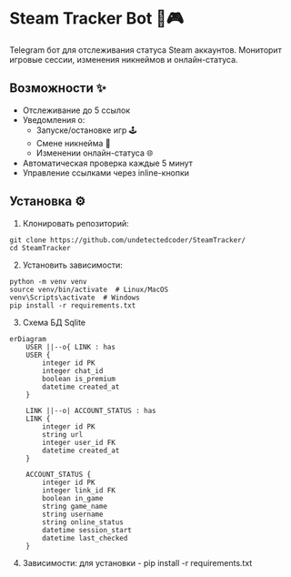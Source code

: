 # Steam Tracker Bot 🤖🎮

Telegram бот для отслеживания статуса Steam аккаунтов. Мониторит игровые сессии, изменения никнеймов и онлайн-статуса.

## Возможности ✨
- Отслеживание до 5 ссылок
- Уведомления о:
  - Запуске/остановке игр 🕹️
  - Смене никнейма 📛
  - Изменении онлайн-статуса 🌐
- Автоматическая проверка каждые 5 минут
- Управление ссылками через inline-кнопки

## Установка ⚙️

1. Клонировать репозиторий:
```
git clone https://github.com/undetectedcoder/SteamTracker/
cd SteamTracker
```
2. Установить зависимости:
```
python -m venv venv
source venv/bin/activate  # Linux/MacOS
venv\Scripts\activate  # Windows
pip install -r requirements.txt
```
3. Схема БД Sqlite
```
erDiagram
    USER ||--o{ LINK : has
    USER {
        integer id PK
        integer chat_id
        boolean is_premium
        datetime created_at
    }
    
    LINK ||--o| ACCOUNT_STATUS : has
    LINK {
        integer id PK
        string url
        integer user_id FK
        datetime created_at
    }
    
    ACCOUNT_STATUS {
        integer id PK
        integer link_id FK
        boolean in_game
        string game_name
        string username
        string online_status
        datetime session_start
        datetime last_checked
    }
```
4. Зависимости: для установки - pip install -r requirements.txt

